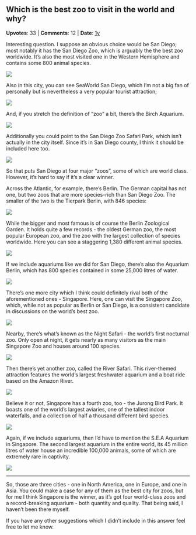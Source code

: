 ## Which is the best zoo to visit in the world and why?
    
**Upvotes**: 33 | **Comments**: 12 | **Date**: [1y](https://www.quora.com/Which-is-the-best-zoo-to-visit-in-the-world-and-why/answer/Gary-Meaney)

Interesting question. I suppose an obvious choice would be San Diego; most notably it has the San Diego Zoo, which is arguably the the best zoo worldwide. It’s also the most visited one in the Western Hemisphere and contains some 800 animal species.

![](https://qph.fs.quoracdn.net/main-qimg-17da76bbb74cf27f875ff9119ca59a61-lq)

Also in this city, you can see SeaWorld San Diego, which I’m not a big fan of personally but is nevertheless a very popular tourist attraction;

![](https://qph.fs.quoracdn.net/main-qimg-ef0ed8b3f9ccc0d2ec3a8549642bae46-lq)

And, if you stretch the definition of “zoo” a bit, there’s the Birch Aquarium.

![](https://qph.fs.quoracdn.net/main-qimg-e2330e15a62369fb715ffdbea29a99df-lq)

Additionally you could point to the San Diego Zoo Safari Park, which isn’t actually in the city itself. Since it’s in San Diego county, I think it should be included here too.

![](https://qph.fs.quoracdn.net/main-qimg-c743ccf648d9d5adae8e3b36aa4dfaeb-lq)

So that puts San Diego at four major “zoos”, some of which are world class. However, it’s hard to say if it’s a clear winner.

Across the Atlantic, for example, there’s Berlin. The German capital has not one, but two zoos that are more species-rich than San Diego Zoo. The smaller of the two is the Tierpark Berlin, with 846 species:

![](https://qph.fs.quoracdn.net/main-qimg-9969f6cd2f70303d2df7248bdd510371-lq)

While the bigger and most famous is of course the Berlin Zoological Garden. It holds quite a few records - the oldest German zoo, the most popular European zoo, and the zoo with the largest collection of species worldwide. Here you can see a staggering 1,380 different animal species.

![](https://qph.fs.quoracdn.net/main-qimg-b0a435f9419b7ab8e5187a426b4cac4d-lq)

If we include aquariums like we did for San Diego, there’s also the Aquarium Berlin, which has 800 species contained in some 25,000 litres of water.

![](https://qph.fs.quoracdn.net/main-qimg-a734fdaecdbb2cce9a7692542373ea7a-lq)

There’s one more city which I think could definitely rival both of the aforementioned ones - Singapore. Here, one can visit the Singapore Zoo, which, while not as popular as Berlin or San Diego, is a consistent candidate in discussions on the world’s best zoo.

![](https://qph.fs.quoracdn.net/main-qimg-b120f55d6d9de5868b112c69286e5700-lq)

Nearby, there’s what’s known as the Night Safari - the world’s first nocturnal zoo. Only open at night, it gets nearly as many visitors as the main Singapore Zoo and houses around 100 species.

![](https://qph.fs.quoracdn.net/main-qimg-2b795555d53f6f7e39384766eba64a54-lq)

Then there’s yet another zoo, called the River Safari. This river-themed attraction features the world’s largest freshwater aquarium and a boat ride based on the Amazon River.

![](https://qph.fs.quoracdn.net/main-qimg-3e607e5010802538e5ec9b909b0f2554-lq)

Believe it or not, Singapore has a fourth zoo, too - the Jurong Bird Park. It boasts one of the world’s largest aviaries, one of the tallest indoor waterfalls, and a collection of half a thousand different bird species.

![](https://qph.fs.quoracdn.net/main-qimg-9fcadc212c9711557a7c18bd1564a0e4-lq)

Again, if we include aquariums, then I’d have to mention the S.E.A Aquarium in Singapore. The second largest aquarium in the entire world, its 45 million litres of water house an incredible 100,000 animals, some of which are extremely rare in captivity.

![](https://qph.fs.quoracdn.net/main-qimg-44de067d75affc7a03be46ceffb4f57f-lq)

* * *

So, those are three cities - one in North America, one in Europe, and one in Asia. You could make a case for any of them as the best city for zoos, but for me I think Singapore is the winner, as it’s got four world-class zoos and a record-breaking aquarium - both quantity and quality. That being said, I haven’t been there myself.

If you have any other suggestions which I didn’t include in this answer feel free to let me know.

